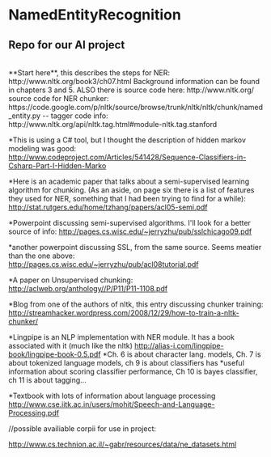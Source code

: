 NamedEntityRecognition
======================

Repo for our AI project
-----------------------
<br>
**Start here**, this describes the steps for NER: http://www.nltk.org/book3/ch07.html
Background information can be found in chapters 3 and 5. ALSO
 there is source code here: http://www.nltk.org/ 
 source code for NER chunker: https://code.google.com/p/nltk/source/browse/trunk/nltk/nltk/chunk/named_entity.py
-- tagger code info: http://www.nltk.org/api/nltk.tag.html#module-nltk.tag.stanford

*This is using a C# tool, but I thought the description of hidden markov modeling was good:
http://www.codeproject.com/Articles/541428/Sequence-Classifiers-in-Csharp-Part-I-Hidden-Marko

*Here is an academic paper that talks about a semi-supervised learning algorithm for chunking. (As an aside, on page six there is a list of features they used for NER, something that I had been trying to find for a while):
http://stat.rutgers.edu/home/tzhang/papers/acl05-semi.pdf

*Powerpoint discussing semi-supervised algorithms. I'll look for a better source of info:
http://pages.cs.wisc.edu/~jerryzhu/pub/sslchicago09.pdf

*another powerpoint discussing SSL, from the same source. Seems meatier than the one above:
http://pages.cs.wisc.edu/~jerryzhu/pub/acl08tutorial.pdf

*A paper on Unsupervised chunking:
http://aclweb.org/anthology//P/P11/P11-1108.pdf

*Blog from one of the authors of nltk, this entry discussing chunker training:
http://streamhacker.wordpress.com/2008/12/29/how-to-train-a-nltk-chunker/

*Lingpipe is an NLP implementation with NER module. It has a book associated with it (much like the nltk)
http://alias-i.com/lingpipe-book/lingpipe-book-0.5.pdf
  *Ch. 6 is about character lang. models, Ch. 7 is about tokenized language models, ch 9 is about classifiers has 
  *useful information about scoring classifier performance, Ch 10 is bayes classifier, ch 11 is about tagging...

*Textbook with lots of information about language processing
http://www.cse.iitk.ac.in/users/mohit/Speech-and-Language-Processing.pdf




//possible availiable corpii for use in project:

http://www.cs.technion.ac.il/~gabr/resources/data/ne_datasets.html

